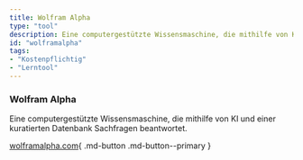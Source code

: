 ```yaml
---
title: Wolfram Alpha
type: "tool"
description: Eine computergestützte Wissensmaschine, die mithilfe von KI und einer kuratierten Datenbank Sachfragen beantwortet.
id: "wolframalpha"
tags:
- "Kostenpflichtig"
- "Lerntool"
---
```


### Wolfram Alpha

Eine computergestützte Wissensmaschine, die mithilfe von KI und einer kuratierten Datenbank Sachfragen beantwortet.

[wolframalpha.com](https://www.wolframalpha.com/){ .md-button .md-button--primary } 
